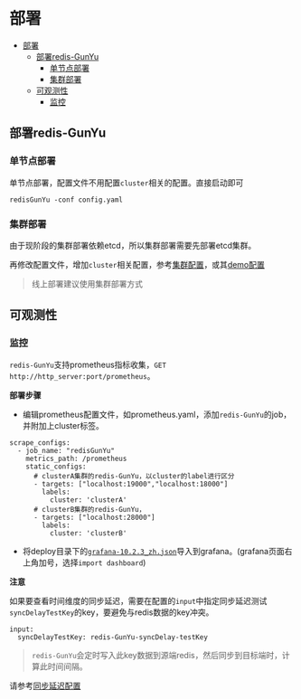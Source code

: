 # 部署


- [部署](#部署)
  - [部署redis-GunYu](#部署redis-gunyu)
    - [单节点部署](#单节点部署)
    - [集群部署](#集群部署)
  - [可观测性](#可观测性)
    - [监控](#监控)



## 部署redis-GunYu

### 单节点部署

单节点部署，配置文件不用配置`cluster`相关的配置。直接启动即可
```
redisGunYu -conf config.yaml
```


### 集群部署


由于现阶段的集群部署依赖etcd，所以集群部署需要先部署etcd集群。

再修改配置文件，增加`cluster`相关配置，参考[集群配置](configuration_zh.md#集群)，或其[demo配置](configuration_zh.md#较完善配置)


> 线上部署建议使用集群部署方式




## 可观测性

### 监控

`redis-GunYu`支持prometheus指标收集，`GET http://http_server:port/prometheus`。  



**部署步骤**
- 编辑prometheus配置文件，如prometheus.yaml，添加`redis-GunYu`的job，并附加上cluster标签。
```
scrape_configs:
  - job_name: "redisGunYu"
    metrics_path: /prometheus
    static_configs:
      # clusterA集群的redis-GunYu，以cluster的label进行区分
      - targets: ["localhost:19000","localhost:18000"]
        labels:
          cluster: 'clusterA'
      # clusterB集群的redis-GunYu，
      - targets: ["localhost:28000"]
        labels:
          cluster: 'clusterB'
```
- 将deploy目录下的[`grafana-10.2.3_zh.json`](../deploy/grafana-10.2.3_zh.json)导入到grafana。(grafana页面右上角加号，选择`import dashboard`)


**注意**

如果要查看时间维度的同步延迟，需要在配置的`input`中指定同步延迟测试`syncDelayTestKey`的key，要避免与redis数据的key冲突。
```
input:
  syncDelayTestKey: redis-GunYu-syncDelay-testKey
```
> `redis-GunYu`会定时写入此key数据到源端redis，然后同步到目标端时，计算此时间间隔。


请参考[同步延迟配置](configuration_zh.md#输出端)
